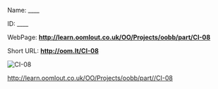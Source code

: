 

 
Name: ____

ID: ____

WebPage: __http://learn.oomlout.co.uk/OO/Projects/oobb/part/CI-08__

Short URL: __http://oom.lt/CI-08__


![CI-08](http://oomlout.com/oomlout-OOBB/part//CI-08/OOBB-CI-08_420.png)




 http://learn.oomlout.co.uk/OO/Projects/oobb/part//CI-08


